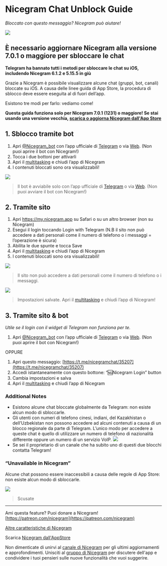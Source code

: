 # Nicegram Chat Unblock Guide
_Bloccato con questo messaggio? Nicegram può aiutare!_

![](images/ChannelBlockedPornBubble.png)

## È necessario aggiornare Nicegram alla versione 7.0.1 o maggiore per sbloccare le chat

**Telegram ha bannato tutti i metodi per sbloccare le chat su iOS, includendo Nicegram 6.1.2 e 5.15.5 in giù**

Grazie a Nicegram è possibile visualizzare alcune chat (gruppi, bot, canali) bloccate su iOS.
A causa delle linee guida di App Store, la procedura di sblocco deve essere eseguita al di fuori dell’app.

Esistono tre modi per farlo: vediamo come!

**Questa guida funziona solo per Nicegram 7.0.1 (1231) o maggiore! Se stai usando una versione vecchia, [scarica o aggiorna Nicegram dall'App Store](https://itunes.apple.com/app/id1457369322)**

## 1. Sblocco tramite bot

1.  Apri [@Nicegram_bot](https://t.me/nicegram_bot) con l’app ufficiale di [Telegram](https://apps.apple.com/us/app/telegram-messenger/id686449807?uo=4) o via [Web](https://web.telegram.org/). (Non puoi aprire il bot con Nicegram!)
2.  Tocca i due bottoni per attivarli
3.  Apri il [multitasking](https://support.apple.com/it-it/HT202070) e chiudi l’app di Nicegram
4.  I contenuti bloccati sono ora visualizzabili!

![](images/UnlockBot.png)

> Il bot è avviabile solo con l’app ufficiale di [Telegram](https://apps.apple.com/us/app/telegram-messenger/id686449807?uo=4) o via [Web](https://web.telegram.org/). (Non puoi avviare il bot con Nicegram!)

## 2. Tramite sito

1.  Apri https://my.nicegram.app su Safari o su un altro browser (non su Nicegram)
2.  Esegui il login toccando Login with Telegram (N.B il sito non può accedere a dati personali come il numero di telefono o i messaggi = l’operazione è sicura)
3.  Abilita le due spunte e tocca Save
4.  Apri il [multitasking](https://support.apple.com/it-it/HT202070) e chiudi l’app di Nicegram
5.  I contenuti bloccati sono ora visualizzabili!

![](images/LoginTelegramAuth.png)

> Il sito non può accedere a dati personali come il numero di telefono o i messaggi.



![](images/MyNicegramAppSettings.png)

> Impostazioni salvate. Apri il [multitasking](https://support.apple.com/it-it/HT202070) e chiudi l’app di Nicegram!


## 3. Tramite sito & bot

_Utile se il login con il widget di Telegram non funziona per te._

1.  Apri [@Nicegram_bot](https://t.me/nicegram_bot) con l’app ufficiale di [Telegram](https://apps.apple.com/us/app/telegram-messenger/id686449807?uo=4) o via [Web](https://web.telegram.org/). (Non puoi aprire il bot con Nicegram!)

<aside>OPPURE</aside>

1.   Apri questo messaggio: [https://t.me/nicegramchat/35207](https://t.me/nicegramchat/35207)
2.   Accedi istantaneamente con questo bottone: “🆖Nicegram Login” button
3.   Cambia impostazioni e salva
4.   Apri il [multitasking](https://support.apple.com/it-it/HT202070) e chiudi l’app di Nicegram

### Additional Notes

* Esistono alcune chat bloccate globalmente da Telegram: non esiste alcun modo di sbloccarle.
* Gli utenti con numeri di telefono cinesi, indiani, del Kazakhistan o dell’Uzbekistan non possono accedere ad alcuni contenuti a causa di un blocco regionale da parte di Telegram. L’unico modo per accedere a queste chat è quello di utilizzare un numero di telefono di nazionalità differente oppure un numero di un servizio VoIP.
	![](images/ChannelBlockedPornMessage.png)
* Se sei il proprietario di un canale che ha subito uno di questi due blocchi contatta Telegram!

### “Unavailable in Nicegram”

Alcune chat possono essere inaccessibili a causa delle regole di App Store: non esiste alcun modo di sbloccarle.


![](images/UnavailableInNicegram.png)

> Scusate

<hr>

Ami questa feature? Puoi donare a Nicegram! [https://patreon.com/nicegram](https://patreon.com/nicegram)

[Altre caratteristiche di Nicegram](/it/features)


Scarica [Nicegram dall'AppStore](https://itunes.apple.com/app/id1457369322)

Non dimenticate di unirvi al [canale di Nicegram](https://t.me/nicegramapp) per gli ultimi aggiornamenti e approfondimenti. Unisciti al [gruppo di Nicegram](https://t.me/nicegram_it) per discutere dell'app e condividere i tuoi pensieri sulle nuove funzionalità che vuoi suggerire.
